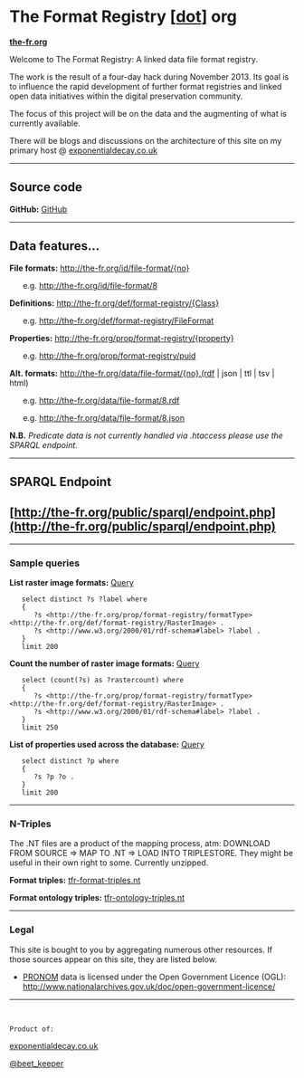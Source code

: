 # The Format Registry [[dot](http://the-fr.org)] org
**[the-fr.org](http://the-fr.org)**

Welcome to The Format Registry: A linked data file format registry.

The work is the result of a four-day hack during November 2013. Its 
goal is to influence the rapid development of further format registries and 
linked open data initiatives within the digital preservation community.

The focus of this project will be on the data and the augmenting of what is 
currently available.

There will be blogs and discussions on the architecture of this site on my primary
host @ [exponentialdecay.co.uk](http://exponentialdecay.co.uk/blog)

----

## Source code

**GitHub:** [GitHub](https://github.com/exponential-decay)

-----

## Data features...

**File formats:** http://the-fr.org/id/file-format/{no}

&nbsp; &nbsp; &nbsp; e.g. <http://the-fr.org/id/file-format/8>

**Definitions:** http://the-fr.org/def/format-registry/{Class}

&nbsp; &nbsp; &nbsp; e.g. <http://the-fr.org/def/format-registry/FileFormat>

**Properties:** http://the-fr.org/prop/format-registry/{property}

&nbsp; &nbsp; &nbsp; e.g. <http://the-fr.org/prop/format-registry/puid>

**Alt. formats:** http://the-fr.org/data/file-format/{no}.(rdf | json | ttl | tsv | html)

&nbsp; &nbsp; &nbsp; e.g. <http://the-fr.org/data/file-format/8.rdf> 

&nbsp; &nbsp; &nbsp; e.g. <http://the-fr.org/data/file-format/8.json>

**N.B.** *Predicate data is not currently handled via .htaccess please use the SPARQL endpoint.*

----

## SPARQL Endpoint

## [http://the-fr.org/public/sparql/endpoint.php](http://the-fr.org/public/sparql/endpoint.php)

----

### Sample queries

**List raster image formats:** [Query](http://the-fr.org/public/sparql/endpoint.php?query=select+distinct+%3Fs+%3Flabel+where+%7B+%0D%0A%3Fs+%3Chttp%3A%2F%2Fthe-fr.org%2Fprop%2Fformat-registry%2FformatType%3E+%3Chttp%3A%2F%2Fthe-fr.org%2Fdef%2Fformat-registry%2FRasterImage%3E+.+%0D%0A%3Fs+%3Chttp%3A%2F%2Fwww.w3.org%2F2000%2F01%2Frdf-schema%23label%3E+%3Flabel+.+%0D%0A%7D+limit+200&output=tsv&jsonp=&key=&show_inline=1)

       select distinct ?s ?label where 
       { 
          ?s <http://the-fr.org/prop/format-registry/formatType> <http://the-fr.org/def/format-registry/RasterImage> . 
          ?s <http://www.w3.org/2000/01/rdf-schema#label> ?label . 
       } 
       limit 200

**Count the number of raster image formats:** [Query](http://the-fr.org/public/sparql/endpoint.php?query=select+%28count%28%3Fs%29+as+%3Frastercount%29+where+%7B+%0D%0A%3Fs+%3Chttp%3A%2F%2Fthe-fr.org%2Fprop%2Fformat-registry%2FformatType%3E+%3Chttp%3A%2F%2Fthe-fr.org%2Fdef%2Fformat-registry%2FRasterImage%3E+.+%0D%0A%3Fs+%3Chttp%3A%2F%2Fwww.w3.org%2F2000%2F01%2Frdf-schema%23label%3E+%3Flabel+.+%0D%0A%7D+limit+250%0D%0A&output=tsv&jsonp=&key=&show_inline=1)

       select (count(?s) as ?rastercount) where 
       { 
          ?s <http://the-fr.org/prop/format-registry/formatType> <http://the-fr.org/def/format-registry/RasterImage> . 
          ?s <http://www.w3.org/2000/01/rdf-schema#label> ?label . 
       } 
       limit 250

**List of properties used across the database:** [Query](http://the-fr.org/public/sparql/endpoint.php?query=select+distinct+%3Fp+where+%7B+%0D%0A+++%3Fs+%3Fp+%3Fo+.%0D%0A%7D+limit+200&output=tsv&jsonp=&key=&show_inline=1)

       select distinct ?p where 
       { 
          ?s ?p ?o .
       } 
       limit 200

----
### N-Triples

The .NT files are a product of the mapping process, atm: DOWNLOAD FROM SOURCE => MAP TO .NT
=> LOAD INTO TRIPLESTORE. They might be useful in their own right to some. Currently unzipped. 

**Format triples:** [tfr-format-triples.nt](http://the-fr.org/public/tfr/tfr-triples/tfr-format-triples.nt)

**Format ontology triples:** [tfr-ontology-triples.nt](http://the-fr.org/public/tfr/tfr-triples/tfr-ontology-triples.nt)

----

### Legal

This site is bought to you by aggregating numerous other resources. If those sources
appear on this site, they are listed below. 

- [PRONOM](http://www.nationalarchives.gov.uk/PRONOM/Default.aspx) data is licensed 
under the Open Government Licence (OGL): <http://www.nationalarchives.gov.uk/doc/open-government-licence/>

----

&nbsp;

    Product of:
[exponentialdecay.co.uk](http://exponentialdecay.co.uk/blog)

[@beet_keeper](http://twitter.com/beet_keeper)
